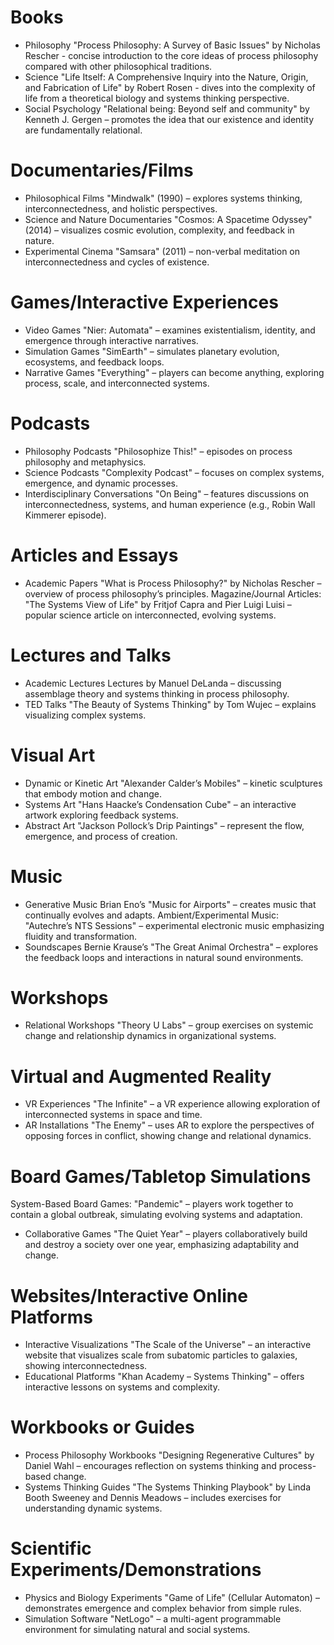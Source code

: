 # Books

* Philosophy
"Process Philosophy: A Survey of Basic Issues" by Nicholas Rescher - concise introduction to the core ideas of process philosophy compared with other philosophical traditions.
* Science
"Life Itself: A Comprehensive Inquiry into the Nature, Origin, and Fabrication of Life" by Robert Rosen - dives into the complexity of life from a theoretical biology and systems thinking perspective.
* Social Psychology
"Relational being: Beyond self and community" by Kenneth J. Gergen – promotes the idea that our existence and identity are fundamentally relational.

# Documentaries/Films

* Philosophical Films
"Mindwalk" (1990) – explores systems thinking, interconnectedness, and holistic perspectives.
* Science and Nature Documentaries
"Cosmos: A Spacetime Odyssey" (2014) – visualizes cosmic evolution, complexity, and feedback in nature.
* Experimental Cinema
"Samsara" (2011) – non-verbal meditation on interconnectedness and cycles of existence.

# Games/Interactive Experiences

* Video Games
"Nier: Automata" – examines existentialism, identity, and emergence through interactive narratives.
* Simulation Games
"SimEarth" – simulates planetary evolution, ecosystems, and feedback loops.
* Narrative Games
"Everything" – players can become anything, exploring process, scale, and interconnected systems.

# Podcasts

* Philosophy Podcasts
"Philosophize This!" – episodes on process philosophy and metaphysics.
* Science Podcasts
"Complexity Podcast" – focuses on complex systems, emergence, and dynamic processes.
* Interdisciplinary Conversations
"On Being" – features discussions on interconnectedness, systems, and human experience (e.g., Robin Wall Kimmerer episode).

# Articles and Essays

* Academic Papers
"What is Process Philosophy?" by Nicholas Rescher – overview of process philosophy’s principles.
Magazine/Journal Articles:
"The Systems View of Life" by Fritjof Capra and Pier Luigi Luisi – popular science article on interconnected, evolving systems.

# Lectures and Talks

* Academic Lectures
Lectures by Manuel DeLanda – discussing assemblage theory and systems thinking in process philosophy.
* TED Talks
"The Beauty of Systems Thinking" by Tom Wujec – explains visualizing complex systems.

# Visual Art

* Dynamic or Kinetic Art
"Alexander Calder’s Mobiles" – kinetic sculptures that embody motion and change.
* Systems Art
"Hans Haacke’s Condensation Cube" – an interactive artwork exploring feedback systems.
* Abstract Art
"Jackson Pollock’s Drip Paintings" – represent the flow, emergence, and process of creation.

# Music

* Generative Music
Brian Eno’s "Music for Airports" – creates music that continually evolves and adapts.
Ambient/Experimental Music:
"Autechre’s NTS Sessions" – experimental electronic music emphasizing fluidity and transformation.
* Soundscapes
Bernie Krause’s "The Great Animal Orchestra" – explores the feedback loops and interactions in natural sound environments.

# Workshops

* Relational Workshops
"Theory U Labs" – group exercises on systemic change and relationship dynamics in organizational systems.

# Virtual and Augmented Reality

* VR Experiences
"The Infinite" – a VR experience allowing exploration of interconnected systems in space and time.
* AR Installations
"The Enemy" – uses AR to explore the perspectives of opposing forces in conflict, showing change and relational dynamics.

# Board Games/Tabletop Simulations

System-Based Board Games:
"Pandemic" – players work together to contain a global outbreak, simulating evolving systems and adaptation.
* Collaborative Games
"The Quiet Year" – players collaboratively build and destroy a society over one year, emphasizing adaptability and change.

# Websites/Interactive Online Platforms

* Interactive Visualizations
"The Scale of the Universe" – an interactive website that visualizes scale from subatomic particles to galaxies, showing interconnectedness.
* Educational Platforms
"Khan Academy – Systems Thinking" – offers interactive lessons on systems and complexity.

# Workbooks or Guides

* Process Philosophy Workbooks
"Designing Regenerative Cultures" by Daniel Wahl – encourages reflection on systems thinking and process-based change.
* Systems Thinking Guides
"The Systems Thinking Playbook" by Linda Booth Sweeney and Dennis Meadows – includes exercises for understanding dynamic systems.

# Scientific Experiments/Demonstrations

* Physics and Biology Experiments
"Game of Life" (Cellular Automaton) – demonstrates emergence and complex behavior from simple rules.
* Simulation Software
"NetLogo" – a multi-agent programmable environment for simulating natural and social systems.